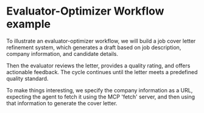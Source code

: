 # Evaluator-Optimizer Workflow example

To illustrate an evaluator-optimizer workflow, we will build a job cover letter refinement system,
which generates a draft based on job description, company information, and candidate details.

Then the evaluator reviews the letter, provides a quality rating, and offers actionable feedback.
The cycle continues until the letter meets a predefined quality standard.

To make things interesting, we specify the company information as a URL, expecting the agent to fetch
it using the MCP 'fetch' server, and then using that information to generate the cover letter.
